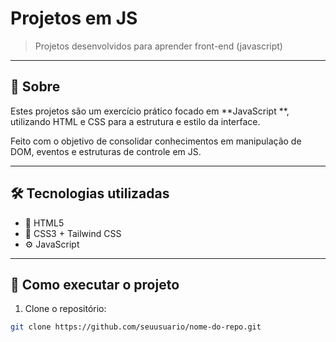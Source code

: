 # Projetos em JS

> Projetos desenvolvidos para aprender front-end (javascript)
---

## 📖 Sobre

Estes projetos são um exercício prático focado em **JavaScript **, utilizando HTML e CSS para a estrutura e estilo da interface.

Feito com o objetivo de consolidar conhecimentos em manipulação de DOM, eventos e estruturas de controle em JS.

---

## 🛠️ Tecnologias utilizadas

- 🧩 HTML5  
- 🎨 CSS3 + Tailwind CSS  
- ⚙️ JavaScript  

---

## 🚀 Como executar o projeto

1. Clone o repositório:
```bash
git clone https://github.com/seuusuario/nome-do-repo.git
